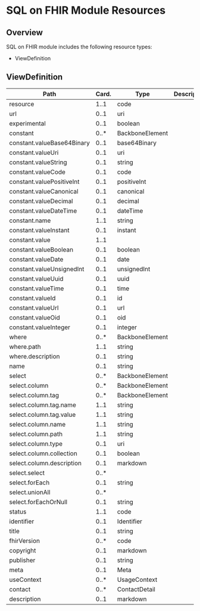 # SQL on FHIR Module Resources

## Overview

SQL on FHIR module includes the following resource types:

- ViewDefinition

## ViewDefinition

<table>
<thead>
<tr>
<th width="290">Path</th>
<th width="70">Card.</th>
<th width="150">Type</th>
<th>Description</th>
</tr>
</thead>
<tbody>
<tr class="top-element required-field"><td width="290">resource</td><td width="70">1..1</td><td width="150">code</td><td></td></tr>
<tr class="top-element"><td width="290">url</td><td width="70">0..1</td><td width="150">uri</td><td></td></tr>
<tr class="top-element"><td width="290">experimental</td><td width="70">0..1</td><td width="150">boolean</td><td></td></tr>
<tr class="top-element"><td width="290">constant</td><td width="70">0..*</td><td width="150">BackboneElement</td><td></td></tr>
<tr class="nested-element"><td width="290">constant.valueBase64Binary</td><td width="70">0..1</td><td width="150">base64Binary</td><td></td></tr>
<tr class="nested-element"><td width="290">constant.valueUri</td><td width="70">0..1</td><td width="150">uri</td><td></td></tr>
<tr class="nested-element"><td width="290">constant.valueString</td><td width="70">0..1</td><td width="150">string</td><td></td></tr>
<tr class="nested-element"><td width="290">constant.valueCode</td><td width="70">0..1</td><td width="150">code</td><td></td></tr>
<tr class="nested-element"><td width="290">constant.valuePositiveInt</td><td width="70">0..1</td><td width="150">positiveInt</td><td></td></tr>
<tr class="nested-element"><td width="290">constant.valueCanonical</td><td width="70">0..1</td><td width="150">canonical</td><td></td></tr>
<tr class="nested-element"><td width="290">constant.valueDecimal</td><td width="70">0..1</td><td width="150">decimal</td><td></td></tr>
<tr class="nested-element"><td width="290">constant.valueDateTime</td><td width="70">0..1</td><td width="150">dateTime</td><td></td></tr>
<tr class="nested-element required-field"><td width="290">constant.name</td><td width="70">1..1</td><td width="150">string</td><td></td></tr>
<tr class="nested-element"><td width="290">constant.valueInstant</td><td width="70">0..1</td><td width="150">instant</td><td></td></tr>
<tr class="nested-element required-field"><td width="290">constant.value</td><td width="70">1..1</td><td width="150"></td><td></td></tr>
<tr class="nested-element"><td width="290">constant.valueBoolean</td><td width="70">0..1</td><td width="150">boolean</td><td></td></tr>
<tr class="nested-element"><td width="290">constant.valueDate</td><td width="70">0..1</td><td width="150">date</td><td></td></tr>
<tr class="nested-element"><td width="290">constant.valueUnsignedInt</td><td width="70">0..1</td><td width="150">unsignedInt</td><td></td></tr>
<tr class="nested-element"><td width="290">constant.valueUuid</td><td width="70">0..1</td><td width="150">uuid</td><td></td></tr>
<tr class="nested-element"><td width="290">constant.valueTime</td><td width="70">0..1</td><td width="150">time</td><td></td></tr>
<tr class="nested-element"><td width="290">constant.valueId</td><td width="70">0..1</td><td width="150">id</td><td></td></tr>
<tr class="nested-element"><td width="290">constant.valueUrl</td><td width="70">0..1</td><td width="150">url</td><td></td></tr>
<tr class="nested-element"><td width="290">constant.valueOid</td><td width="70">0..1</td><td width="150">oid</td><td></td></tr>
<tr class="nested-element"><td width="290">constant.valueInteger</td><td width="70">0..1</td><td width="150">integer</td><td></td></tr>
<tr class="top-element"><td width="290">where</td><td width="70">0..*</td><td width="150">BackboneElement</td><td></td></tr>
<tr class="nested-element required-field"><td width="290">where.path</td><td width="70">1..1</td><td width="150">string</td><td></td></tr>
<tr class="nested-element"><td width="290">where.description</td><td width="70">0..1</td><td width="150">string</td><td></td></tr>
<tr class="top-element"><td width="290">name</td><td width="70">0..1</td><td width="150">string</td><td></td></tr>
<tr class="top-element required-field"><td width="290">select</td><td width="70">0..*</td><td width="150">BackboneElement</td><td></td></tr>
<tr class="nested-element"><td width="290">select.column</td><td width="70">0..*</td><td width="150">BackboneElement</td><td></td></tr>
<tr class="nested-element"><td width="290">select.column.tag</td><td width="70">0..*</td><td width="150">BackboneElement</td><td></td></tr>
<tr class="nested-element required-field"><td width="290">select.column.tag.name</td><td width="70">1..1</td><td width="150">string</td><td></td></tr>
<tr class="nested-element required-field"><td width="290">select.column.tag.value</td><td width="70">1..1</td><td width="150">string</td><td></td></tr>
<tr class="nested-element required-field"><td width="290">select.column.name</td><td width="70">1..1</td><td width="150">string</td><td></td></tr>
<tr class="nested-element required-field"><td width="290">select.column.path</td><td width="70">1..1</td><td width="150">string</td><td></td></tr>
<tr class="nested-element"><td width="290">select.column.type</td><td width="70">0..1</td><td width="150">uri</td><td></td></tr>
<tr class="nested-element"><td width="290">select.column.collection</td><td width="70">0..1</td><td width="150">boolean</td><td></td></tr>
<tr class="nested-element"><td width="290">select.column.description</td><td width="70">0..1</td><td width="150">markdown</td><td></td></tr>
<tr class="nested-element"><td width="290">select.select</td><td width="70">0..*</td><td width="150"></td><td></td></tr>
<tr class="nested-element"><td width="290">select.forEach</td><td width="70">0..1</td><td width="150">string</td><td></td></tr>
<tr class="nested-element"><td width="290">select.unionAll</td><td width="70">0..*</td><td width="150"></td><td></td></tr>
<tr class="nested-element"><td width="290">select.forEachOrNull</td><td width="70">0..1</td><td width="150">string</td><td></td></tr>
<tr class="top-element required-field"><td width="290">status</td><td width="70">1..1</td><td width="150">code</td><td></td></tr>
<tr class="top-element"><td width="290">identifier</td><td width="70">0..1</td><td width="150">Identifier</td><td></td></tr>
<tr class="top-element"><td width="290">title</td><td width="70">0..1</td><td width="150">string</td><td></td></tr>
<tr class="top-element"><td width="290">fhirVersion</td><td width="70">0..*</td><td width="150">code</td><td></td></tr>
<tr class="top-element"><td width="290">copyright</td><td width="70">0..1</td><td width="150">markdown</td><td></td></tr>
<tr class="top-element"><td width="290">publisher</td><td width="70">0..1</td><td width="150">string</td><td></td></tr>
<tr class="top-element"><td width="290">meta</td><td width="70">0..1</td><td width="150">Meta</td><td></td></tr>
<tr class="top-element"><td width="290">useContext</td><td width="70">0..*</td><td width="150">UsageContext</td><td></td></tr>
<tr class="top-element"><td width="290">contact</td><td width="70">0..*</td><td width="150">ContactDetail</td><td></td></tr>
<tr class="top-element"><td width="290">description</td><td width="70">0..1</td><td width="150">markdown</td><td></td></tr></tbody>
</table>

